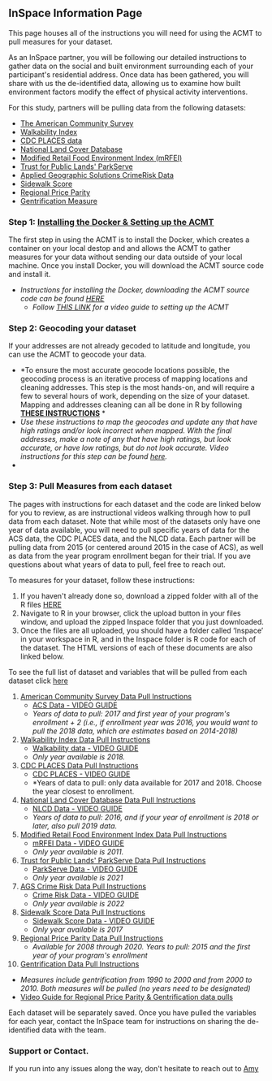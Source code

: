 ## InSpace Information Page

This page houses all of the instructions you will need for using the ACMT to pull measures for your dataset. 

As an InSpace partner, you will be following our detailed instructions to gather data on the social and built environment surrounding each of your participant's residential address. Once data has been gathered, you will share with us the de-identified data, allowing us to examine how built environment factors modify the effect of physical activity interventions. 

For this study, partners will be pulling data from the following datasets: 
   -  [The American Community Survey](https://www.census.gov/programs-surveys/acs/about.html)
   -  [Walkability Index](https://www.epa.gov/smartgrowth/smart-location-mapping#walkability)
   -  [CDC PLACES data](https://www.cdc.gov/places/index.html)
   -  [National Land Cover Database](https://www.usgs.gov/centers/eros/science/national-land-cover-database)
   -  [Modified Retail Food Environment Index (mRFEI)](https://www.cdc.gov/obesity/downloads/census-tract-level-state-maps-mrfei_TAG508.pdf)
   -  [Trust for Public Lands' ParkServe](https://www.tpl.org/parkserve)
   -  [Applied Geographic Solutions CrimeRisk Data](https://appliedgeographic.com/crimerisk/)
   -  [Sidewalk Score](https://journals.sagepub.com/doi/10.1177/0033354920968799)
   -  [Regional Price Parity](https://www.bea.gov/data/prices-inflation/regional-price-parities-state-and-metro-area)
   -  [Gentrification Measure](https://drexel.edu/uhc/resources/briefs/Measure-of-Gentrification-for-Use-in-Longitudinal-Public-Health-Studies-in-the-US/)


### Step 1: [Installing the Docker & Setting up the ACMT](https://aybloom.github.io/inspace/ACMT-setup-Inspace.html)

The first step in using the ACMT is to install the Docker, which creates a container on your local destop and and allows the ACMT to gather measures for your data without sending our data outside of your local machine. Once you install Docker, you will download the ACMT source code and install it. 

   * *Instructions for installing the Docker, downloading the ACMT source code can be found [HERE](https://aybloom.github.io/inspace/ACMT-setup-Inspace.html)*
      * *Follow [THIS LINK](https://youtu.be/hHCyvDOB3TY) for a video guide to setting up the ACMT*

### Step 2: Geocoding your dataset

If your addresses are not already gecoded to latitude and longitude, you can use the ACMT to geocode your data.
   * *To ensure the most accurate geocode locations possible, the geocoding process is an iterative process of mapping locations and cleaning addresses. This step is the most hands-on, and will require a few to several hours of work, depending on the size of your dataset. Mapping and addresses cleaning can all be done in R by following **[THESE INSTRUCTIONS]()** *
   * *Use these instructions to map the geocodes and update any that have high ratings and/or look incorrect when mapped. With the final addresses, make a note of any that have high ratings, but look accurate, or have low ratings, but do not look accurate. Video instructions for this step can be found [here](https://youtu.be/MpyGQvnWwvY).*
   * 

### Step 3: Pull Measures from each dataset

The pages with instructions for each dataset and the code are linked below for you to review, as are instructional videos walking through how to pull data from each dataset. Note that while most of the datasets only have one year of data available, you will need to pull specific years of data for the ACS data, the CDC PLACES data, and the NLCD data. Each partner will be pulling data from 2015 (or centered around 2015 in the case of ACS), as well as data from the year program enrollment began for their trial. If you ave questions about what years of data to pull, feel free to reach out. 

To measures for your dataset, follow these instructions: 

   1. If you haven't already done so, download a zipped folder with all of the R files [HERE](https://minhaskamal.github.io/DownGit/#/home?url=https://github.com/aybloom/inspace/tree/main/docs/Inspace)
   2. Navigate to R in your browser, click the upload button in your files window, and upload the zipped Inspace folder that you just downloaded.
   3. Once the files are all uploaded, you should have a folder called ‘Inspace’ in your workspace in R, and in the Inspace folder is R code for each of the dataset. The HTML versions of each of these documents are also linked below.

To see the full list of dataset and variables that will be pulled from each dataset click [here](https://aybloom.github.io/inspace/InSPACE-Measures-list.html)

1. [American Community Survey Data Pull Instructions](https://aybloom.github.io/inspace/ACS-Data-Pull.html)
   * [ACS Data - VIDEO GUIDE](https://youtu.be/wYz1r26XG5A)
   * *Years of data to pull: 2017 and first year of your program's enrollment + 2 (i.e., if enrollment year was 2016, you would want to pull the 2018 data, which are estimates based on 2014-2018)*
2. [Walkability Index Data Pull Instructions](https://aybloom.github.io/inspace/epa-walkability-data-pull.html)
   * [Walkability data - VIDEO GUIDE](https://youtu.be/iY3y1hxBFQQ)
   * *Only year available is 2018.*
3. [CDC PLACES Data Pull Instructions](https://aybloom.github.io/inspace/PLACES-data-pull.html)
   * [CDC PLACES - VIDEO GUIDE](https://youtu.be/0pWVMQRp__0)
   * *Years of data to pull: only data available for 2017 and 2018. Choose the year closest to enrollment.
4. [National Land Cover Database Data Pull Instructions](https://aybloom.github.io/inspace/NLCD-data-pull.html)
   * [NLCD Data - VIDEO GUIDE](https://youtu.be/sUp2LKcmQHo)
   * *Years of data to pull: 2016, and if your year of enrollment is 2018 or later, also pull 2019 data.*
5. [Modified Retail Food Environment Index Data Pull Instructions](http://aybloom.github.io/inspace/mfrei-data-pull.html)
   * [mRFEI Data - VIDEO GUIDE](https://youtu.be/4WGegaBN_w4)
   * *Only year available is 2011.*
6. [Trust for Public Lands' ParkServe Data Pull Instructions](http://aybloom.github.io/inspace/ParkScore-data-pull.html)
   * [ParkServe Data - VIDEO GUIDE](https://youtu.be/Hqp61KTvPnE)
   * *Only year available is 2021*
7. [AGS Crime Risk Data Pull Instructions](http://aybloom.github.io/inspace/CrimeRisk-data-pull.html)
   * [Crime Risk Data - VIDEO GUIDE](https://youtu.be/ZywbGsG6vZ0)
   * *Only year available is 2022*
8. [Sidewalk Score Data Pull Instructions](http://aybloom.github.io/inspace/Sidewalk-View.html)
   * [Sidewalk Score Data - VIDEO GUIDE](https://youtu.be/tk2W6r1RjEA)
   * *Only year available is 2017*
9. [Regional Price Parity Data Pull Instructions](http://aybloom.github.io/inspace/Price-Parity-Data-Pull.html)
   * *Available for 2008 through 2020. Years to pull: 2015 and the first year of your program's enrollment*
10. [Gentrification Data Pull Instructions](http://aybloom.github.io/inspace/Gentrification-Data-Pull.html)
   * *Measures include gentrification from 1990 to 2000 and from 2000 to 2010. Both measures will be pulled (no years need to be designated)*
   * [Video Guide for Regional Price Parity & Gentrification data pulls](https://youtu.be/v5JWq0a4NYQ)

Each dataset will be separately saved. Once you have pulled the variables for each year, contact the InSpace team for instructions on sharing the de-identified data with the team. 

### Support or Contact. 

If you run into any issues along the way, don't hesitate to reach out to [Amy](mailto:aybloom@uw.edu)
